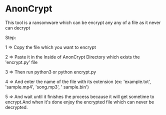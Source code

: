 # AnonCrypt
This tool is a ransomware which can be encrypt any any of a file as it never can decrypt 


Step:

1 => Copy the file which you want to encrypt

2 => Paste it in the Inside of AnonCrypt Directory which exists the 'encrypt.py' file



3 => Then run python3 or python encrypt.py

4 => And enter the name of the file with its extension (ex:
'example.txt', 'sample.mp4', 'song.mp3', '  sample.bin')



5 => And wait until it finishes the process because it will get sometime to encrypt.And when it's done enjoy the encrypted file which can never be decrypted.


